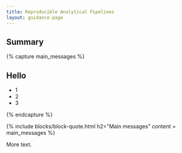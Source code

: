 ```yaml
---
title: Reproducible Analytical Pipelines
layout: guidance-page
---
```


## Summary


{% capture main_messages %}
  ## Hello
  
  - 1
  - 2
  - 3

{% endcapture %}

{% include blocks/block-quote.html h2="Main messages" content = main_messages %}

More text.